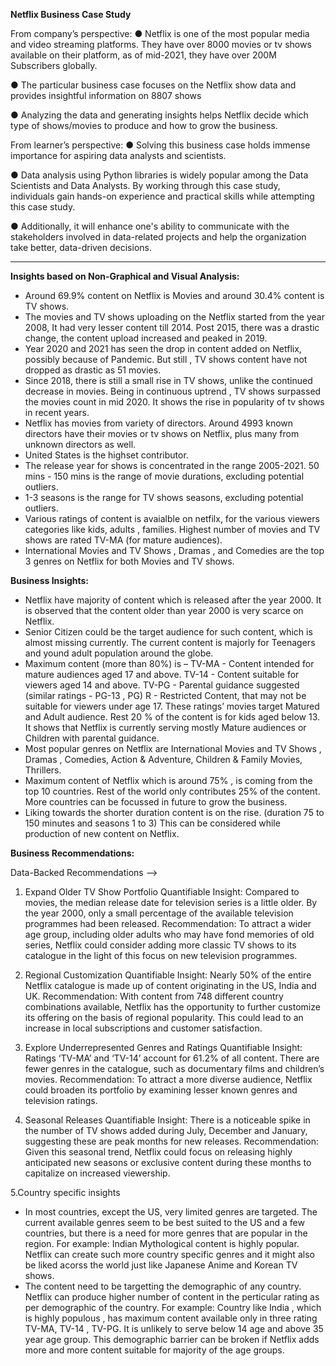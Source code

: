 **Netflix Business Case Study**

From company’s perspective:
● Netflix is one of the most popular media and video streaming platforms. They have over 8000 movies or tv shows available on their platform, as of mid-2021, they have over 200M Subscribers globally.

● The particular business case focuses on the Netflix show data and provides insightful information on 8807 shows

● Analyzing the data and generating insights helps Netflix decide which type of shows/movies to produce and how to grow the business.


From learner’s perspective:
● Solving this business case holds immense importance for aspiring data analysts and scientists.

● Data analysis using Python libraries is widely popular among the Data Scientists and Data Analysts. By working through this case study, individuals gain hands-on experience and practical skills while attempting this case study.

● Additionally, it will enhance one's ability to communicate with the stakeholders involved in data-related projects and help the organization take better, data-driven decisions.
____________________________________________________________________________

**Insights based on Non-Graphical and Visual Analysis:**
- Around 69.9% content on Netflix is Movies and around 30.4% content is TV shows.
- The movies and TV shows uploading on the Netflix started from the year 2008, It had very lesser content till 2014. Post 2015, there was a drastic change, the content upload increased and peaked in 2019.
- Year 2020 and 2021 has seen the drop in content added on Netflix, possibly because of Pandemic. But still , TV shows content have not dropped as drastic as 51 movies.
- Since 2018, there is still a small rise in TV shows, unlike the continued decrease in movies. Being in continuous uptrend , TV shows surpassed the movies count in mid 2020. It shows the rise in popularity of tv shows in recent years.
- Netflix has movies from variety of directors. Around 4993 known directors have their movies or tv shows on Netflix, plus many from unknown directors as well.
- United States is the highset contributor.
- The release year for shows is concentrated in the range 2005-2021. 50 mins - 150 mins is the range of movie durations, excluding potential outliers.
- 1-3 seasons is the range for TV shows seasons, excluding potential outliers.
- Various ratings of content is avaialble on netfilx, for the various viewers categories like kids, adults , families. Highest number of movies and TV shows are rated TV-MA (for mature audiences).
- International Movies and TV Shows , Dramas , and Comedies are the top 3 genres on Netflix for both Movies and TV shows.

**Business Insights:**
- Netflix have majority of content which is released after the year 2000. It is observed that the content older than year 2000 is very scarce on Netflix.
- Senior Citizen could be the target audience for such content, which is almost missing currently. The current content is majorly for Teenagers and yound adult population around the globe.
- Maximum content (more than 80%) is – TV-MA - Content intended for mature audiences aged 17 and above.
    TV-14 - Content suitable for viewers aged 14 and above.
    TV-PG - Parental guidance suggested (similar ratings - PG-13 , PG)
    R - Restricted Content, that may not be suitable for viewers under age 17.
  These ratings’ movies target Matured and Adult audience. Rest 20 % of the content is for kids aged below 13. It shows that Netflix is currently serving mostly Mature audiences or Children with parental guidance.
- Most popular genres on Netflix are International Movies and TV Shows , Dramas , Comedies, Action & Adventure, Children & Family Movies, Thrillers.
- Maximum content of Netflix which is around 75% , is coming from the top 10 countries. Rest of the world only contributes 25% of the content. More countries can be focussed in future to grow the business.
- Liking towards the shorter duration content is on the rise. (duration 75 to 150 minutes and seasons 1 to 3) This can be considered while production of new content on Netflix.

**Business Recommendations:**

Data-Backed Recommendations --> 

1. Expand Older TV Show Portfolio
Quantifiable Insight: Compared to movies, the median release date for television series is a little older. By the year 2000, only a small percentage of the available television programmes had been released.
Recommendation: To attract a wider age group, including older adults who may have fond memories of old series, Netflix could consider adding more classic TV shows to its catalogue in the light of this focus on new television programmes.

2. Regional Customization
Quantifiable Insight: Nearly 50% of the entire Netflix catalogue is made up of content originating in the US, India and UK.
Recommendation: With content from 748 different country combinations available, Netflix has the opportunity to further customize its offering on the basis of regional popularity. This could lead to an increase in local subscriptions and customer satisfaction.

3. Explore Underrepresented Genres and Ratings
Quantifiable Insight: Ratings ‘TV-MA’ and ‘TV-14’ account for 61.2% of all content. There are fewer genres in the catalogue, such as documentary films and children’s movies.
Recommendation: To attract a more diverse audience, Netflix could broaden its portfolio by examining lesser known genres and television ratings.

4. Seasonal Releases
Quantifiable Insight: There is a noticeable spike in the number of TV shows added during July, December and January, suggesting these are peak months for new releases.
Recommendation: Given this seasonal trend, Netflix could focus on releasing highly anticipated new seasons or exclusive content during these months to capitalize on increased viewership.

5.Country specific insights
- In most countries, except the US, very limited genres are targeted. The current available genres seem to be best suited to the US and a few countries, but there is a need for more genres that are popular in the region. For example: Indian Mythological content is highly popular. Netflix can create such more country specific genres and it might also be liked acorss the world just like Japanese Anime and Korean TV shows.
- The content need to be targetting the demographic of any country. Netflix can produce higher number of content in the perticular rating as per demographic of the country. For example: Country like India , which is highly populous , has maximum content available only in three rating TV-MA, TV-14 , TV-PG. It is unlikely to serve below 14 age and above 35 year age group. This demographic barrier can be broken if Netflix adds more and more content suitable for majority of the age groups.
